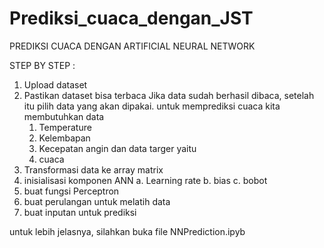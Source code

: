 # Prediksi_cuaca_dengan_JST

PREDIKSI CUACA DENGAN ARTIFICIAL NEURAL NETWORK

STEP BY STEP :
1. Upload dataset
2. Pastikan dataset bisa terbaca
Jika data sudah berhasil dibaca, setelah itu pilih data yang akan dipakai. untuk memprediksi cuaca kita membutuhkan data
    1. Temperature
    2. Kelembapan
    3. Kecepatan angin dan data targer yaitu
    4. cuaca
3. Transformasi data ke array matrix
4. inisialisasi komponen ANN
    a. Learning rate
    b. bias
    c. bobot 
5. buat fungsi Perceptron
6. buat perulangan untuk melatih data
7. buat inputan untuk prediksi

untuk lebih jelasnya,  silahkan buka file NNPrediction.ipyb
